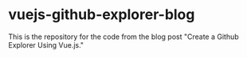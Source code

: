 # vuejs-github-explorer-blog
This is the repository for the code from the blog post "Create a Github Explorer Using Vue.js."
